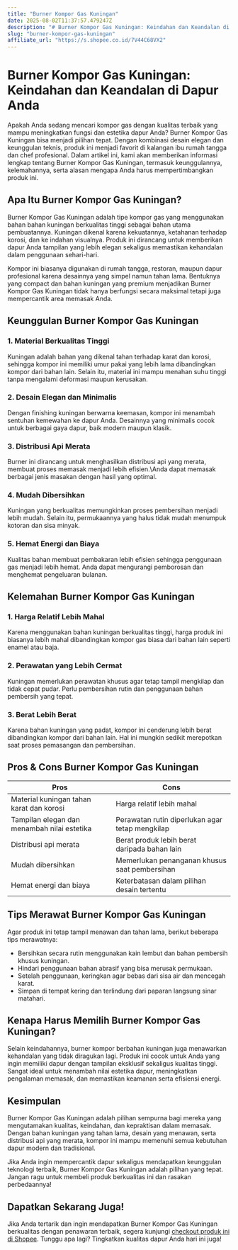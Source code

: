 ```yaml
---
title: "Burner Kompor Gas Kuningan"
date: 2025-08-02T11:37:57.479247Z
description: "# Burner Kompor Gas Kuningan: Keindahan dan Keandalan di Dapur Anda..."
slug: "burner-kompor-gas-kuningan"
affiliate_url: "https://s.shopee.co.id/7V44C68VX2"
---
```

# Burner Kompor Gas Kuningan: Keindahan dan Keandalan di Dapur Anda

Apakah Anda sedang mencari kompor gas dengan kualitas terbaik yang mampu meningkatkan fungsi dan estetika dapur Anda? Burner Kompor Gas Kuningan bisa menjadi pilihan tepat. Dengan kombinasi desain elegan dan keunggulan teknis, produk ini menjadi favorit di kalangan ibu rumah tangga dan chef profesional. Dalam artikel ini, kami akan memberikan informasi lengkap tentang Burner Kompor Gas Kuningan, termasuk keunggulannya, kelemahannya, serta alasan mengapa Anda harus mempertimbangkan produk ini.

## Apa Itu Burner Kompor Gas Kuningan?

Burner Kompor Gas Kuningan adalah tipe kompor gas yang menggunakan bahan bahan kuningan berkualitas tinggi sebagai bahan utama pembuatannya. Kuningan dikenal karena kekuatannya, ketahanan terhadap korosi, dan ke indahan visualnya. Produk ini dirancang untuk memberikan dapur Anda tampilan yang lebih elegan sekaligus memastikan kehandalan dalam penggunaan sehari-hari.

Kompor ini biasanya digunakan di rumah tangga, restoran, maupun dapur profesional karena desainnya yang simpel namun tahan lama. Bentuknya yang compact dan bahan kuningan yang premium menjadikan Burner Kompor Gas Kuningan tidak hanya berfungsi secara maksimal tetapi juga mempercantik area memasak Anda.

## Keunggulan Burner Kompor Gas Kuningan

### 1. Material Berkualitas Tinggi

Kuningan adalah bahan yang dikenal tahan terhadap karat dan korosi, sehingga kompor ini memiliki umur pakai yang lebih lama dibandingkan kompor dari bahan lain. Selain itu, material ini mampu menahan suhu tinggi tanpa mengalami deformasi maupun kerusakan.

### 2. Desain Elegan dan Minimalis

Dengan finishing kuningan berwarna keemasan, kompor ini menambah sentuhan kemewahan ke dapur Anda. Desainnya yang minimalis cocok untuk berbagai gaya dapur, baik modern maupun klasik.

### 3. Distribusi Api Merata

Burner ini dirancang untuk menghasilkan distribusi api yang merata, membuat proses memasak menjadi lebih efisien.\Anda dapat memasak berbagai jenis masakan dengan hasil yang optimal.

### 4. Mudah Dibersihkan

Kuningan yang berkualitas memungkinkan proses pembersihan menjadi lebih mudah. Selain itu, permukaannya yang halus tidak mudah menumpuk kotoran dan sisa minyak.

### 5. Hemat Energi dan Biaya

Kualitas bahan membuat pembakaran lebih efisien sehingga penggunaan gas menjadi lebih hemat. Anda dapat mengurangi pemborosan dan menghemat pengeluaran bulanan.

## Kelemahan Burner Kompor Gas Kuningan

### 1. Harga Relatif Lebih Mahal

Karena menggunakan bahan kuningan berkualitas tinggi, harga produk ini biasanya lebih mahal dibandingkan kompor gas biasa dari bahan lain seperti enamel atau baja.

### 2. Perawatan yang Lebih Cermat

Kuningan memerlukan perawatan khusus agar tetap tampil mengkilap dan tidak cepat pudar. Perlu pembersihan rutin dan penggunaan bahan pembersih yang tepat.

### 3. Berat Lebih Berat

Karena bahan kuningan yang padat, kompor ini cenderung lebih berat dibandingkan kompor dari bahan lain. Hal ini mungkin sedikit merepotkan saat proses pemasangan dan pembersihan.

## Pros & Cons Burner Kompor Gas Kuningan

| **Pros**                                       | **Cons**                                                      |
|------------------------------------------------|--------------------------------------------------------------|
| Material kuningan tahan karat dan korosi     | Harga relatif lebih mahal                                   |
| Tampilan elegan dan menambah nilai estetika | Perawatan rutin diperlukan agar tetap mengkilap            |
| Distribusi api merata                        | Berat produk lebih berat daripada bahan lain               |
| Mudah dibersihkan                            | Memerlukan penanganan khusus saat pembersihan             |
| Hemat energi dan biaya                      | Keterbatasan dalam pilihan desain tertentu                  |

## Tips Merawat Burner Kompor Gas Kuningan

Agar produk ini tetap tampil menawan dan tahan lama, berikut beberapa tips merawatnya:

- Bersihkan secara rutin menggunakan kain lembut dan bahan pembersih khusus kuningan.
- Hindari penggunaan bahan abrasif yang bisa merusak permukaan.
- Setelah penggunaan, keringkan agar bebas dari sisa air dan mencegah karat.
- Simpan di tempat kering dan terlindung dari paparan langsung sinar matahari.

## Kenapa Harus Memilih Burner Kompor Gas Kuningan?

Selain keindahannya, burner kompor berbahan kuningan juga menawarkan kehandalan yang tidak diragukan lagi. Produk ini cocok untuk Anda yang ingin memiliki dapur dengan tampilan eksklusif sekaligus kualitas tinggi. Sangat ideal untuk menambah nilai estetika dapur, meningkatkan pengalaman memasak, dan memastikan keamanan serta efisiensi energi.

## Kesimpulan

Burner Kompor Gas Kuningan adalah pilihan sempurna bagi mereka yang mengutamakan kualitas, keindahan, dan kepraktisan dalam memasak. Dengan bahan kuningan yang tahan lama, desain yang menawan, serta distribusi api yang merata, kompor ini mampu memenuhi semua kebutuhan dapur modern dan tradisional.

Jika Anda ingin mempercantik dapur sekaligus mendapatkan keunggulan teknologi terbaik, Burner Kompor Gas Kuningan adalah pilihan yang tepat. Jangan ragu untuk membeli produk berkualitas ini dan rasakan perbedaannya!

## Dapatkan Sekarang Juga!

Jika Anda tertarik dan ingin mendapatkan Burner Kompor Gas Kuningan berkualitas dengan penawaran terbaik, segera kunjungi [checkout produk ini di Shopee](https://s.shopee.co.id/7V44C68VX2). Tunggu apa lagi? Tingkatkan kualitas dapur Anda hari ini juga!
